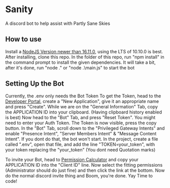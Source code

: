 # Sanity
A discord bot to help assist with Partly Sane Skies

## How to use
Install a [NodeJS Version newer than 16.11.0](https://nodejs.org/en), using the LTS of 10.10.0 is best.
After installing, clone this repo.
In the folder of this repo, run "npm install" in the command prompt to install the given dependencies.
It will take a bit, after it's done, run "node ." or "node .\main.js" to start the bot

## Setting Up the Bot
Currently, the .env only needs the Bot Token
To get the Token, head to the [Developer Portal](https://discord.com/developers/applications), create a "New Application", give it an appropriate name and press "Create".
While we are on the "General Information" Tab, copy the APPLICATION ID into your clipboard. (Having clipboard history enabled is best)
Now head to the "Bot" Tab, and press "Reset Token". You might need to enter your Auth Token.
The Token is now visible, press the copy button.
In the "Bot" Tab, scroll down to the "Privileged Gateway Intents" and enable "Presence Intent", "Server Members Intent" & "Message Content Intent". If you dont do that, the bot won't start.
In the project, create a file called ".env", open that file, and add the line "TOKEN=your_token", with your token replacing the "your_token" (You dont need Quotation marks)

To invite your Bot, head to [Permission Calculator](discordapi.com/permissions.html) and copy your APPLICATION ID into the "Client ID" line.
Now select the fitting permissions (Administrator should do just fine) and then click the link at the bottom.
Now do the normal discord invite thing and Boom, you're done. Yay
Time to code!